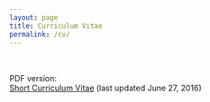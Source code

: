 ```yaml
---
layout: page
title: Curriculum Vitae
permalink: /cv/
---
```

<div style="padding: 0 0 20px 0;">
<!--HTML version: <i>to come</i>.-->
</div>
<div>
<p> PDF version: <br> <a href="/assets/RC_CV_160627.pdf">Short Curriculum Vitae</a> (last updated June 27, 2016)</p>
</div>
<!--<p> <a href="/assets/RC_CV_160615.pdf">Full Cirriculum Vitae</a> (last updated June 16, 2016)</p>-->